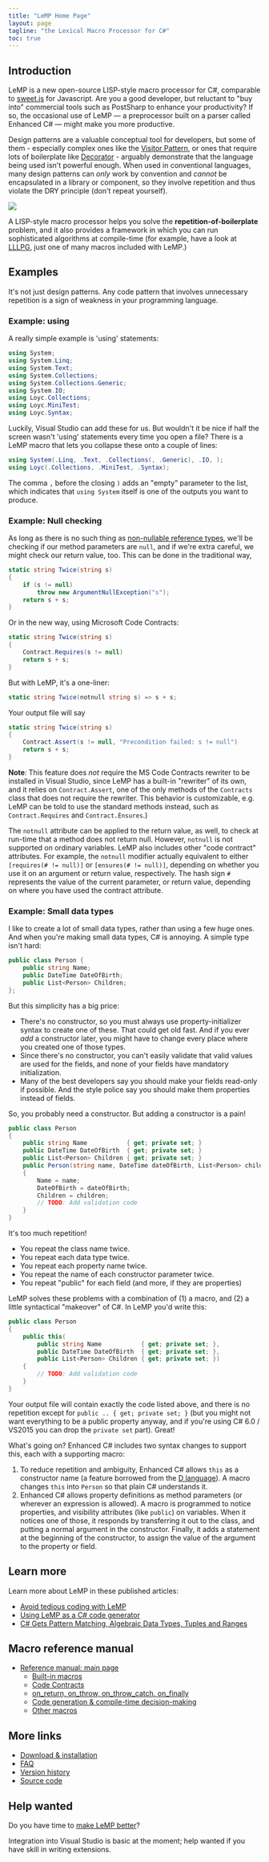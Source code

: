 ```yaml
---
title: "LeMP Home Page"
layout: page
tagline: "the Lexical Macro Processor for C#"
toc: true
---
```

## Introduction ##

LeMP is a new open-source LISP-style macro processor for C#, comparable to [sweet.js](http://sweetjs.org/) for Javascript. Are you a good developer, but reluctant to "buy into" commercial tools such as PostSharp to enhance your productivity? If so, the occasional use of LeMP — a preprocessor built on a parser called Enhanced C# — might make you more productive. 

Design patterns are a valuable conceptual tool for developers, but some of them - especially complex ones like the [Visitor Pattern](https://en.wikipedia.org/wiki/Visitor_pattern), or ones that require lots of boilerplate like [Decorator](https://en.wikipedia.org/wiki/Decorator_pattern) - arguably demonstrate that the language being used isn't powerful enough. When used in conventional languages, many design patterns can _only_ work by convention and _cannot_ be encapsulated in a library or component, so they involve repetition and thus violate the DRY principle (don't repeat yourself).

<div class="sidebox" style="max-width:231px;"><img src="lemp-sidebar.png" style="max-width:100%; max-height:100%;"/></div>

A LISP-style macro processor helps you solve the **repetition-of-boilerplate** problem, and it also provides a framework in which you can run sophisticated algorithms at compile-time (for example, have a look at [LLLPG](http://www.codeproject.com/Articles/664785/A-New-Parser-Generator-for-Csharp), just one of many macros included with LeMP.)

Examples
--------

It's not just design patterns. Any code pattern that involves unnecessary repetition is a sign of weakness in your programming language.

### Example: using ###

A really simple example is 'using' statements:

~~~csharp
using System;
using System.Linq;
using System.Text;
using System.Collections;
using System.Collections.Generic;
using System.IO;
using Loyc.Collections;
using Loyc.MiniTest;
using Loyc.Syntax;
~~~

Luckily, Visual Studio can add these for us. But wouldn't it be nice if half the screen wasn't 'using' statements every time you open a file? There is a LeMP macro that lets you collapse these onto a couple of lines:

~~~csharp
using System(.Linq, .Text, .Collections(, .Generic), .IO, );
using Loyc(.Collections, .MiniTest, .Syntax);
~~~

The comma `,` before the closing `)` adds an "empty" parameter to the list, which indicates that `using System` itself is one of the outputs you want to produce.

### Example: Null checking ###

As long as there is no such thing as [non-](https://gist.github.com/olmobrutall/31d2abafe0b21b017d56)[nullable reference types](http://twistedoakstudios.com/blog/Post330_non-nullable-types-vs-c-fixing-the-billion-dollar-mistake), we'll be checking if our method parameters are `null`, and if we're extra careful, we might check our return value, too. This can be done in the traditional way,

~~~csharp
static string Twice(string s)
{
	if (s != null)
		throw new ArgumentNullException("s");
	return s + s;
}
~~~ 

Or in the new way, using Microsoft Code Contracts:

~~~csharp
static string Twice(string s)
{
	Contract.Requires(s != null)
	return s + s;
}
~~~ 

But with LeMP, it's a one-liner:

~~~csharp
static string Twice(notnull string s) => s + s;
~~~ 

Your output file will say

~~~csharp
static string Twice(string s)
{
	Contract.Assert(s != null, "Precondition failed: s != null")
	return s + s;
}
~~~ 

**Note**: This feature does _not_ require the MS Code Contracts rewriter to be installed in Visual Studio, since LeMP has a built-in "rewriter" of its own, and it relies on `Contract.Assert`, one of the only methods of the `Contracts` class that does not require the rewriter. This behavior is customizable, e.g. LeMP can be told to use the standard methods instead, such as `Contract.Requires` and `Contract.Ènsures`.)

The `notnull` attribute can be applied to the return value, as well, to check at run-time that a method does not return null. However, `notnull` is not supported on ordinary variables. LeMP also includes other "code contract" attributes. For example, the `notnull` modifier actually equivalent to either `[requires(# != null)]` or `[ensures(# != null)]`, depending on whether you use it on an argument or return value, respectively. The hash sign `#` represents the value of the current parameter, or return value, depending on where you have used the contract attribute.

### Example: Small data types ###

I like to create a lot of small data types, rather than using a few huge ones. And when you're making small data types, C# is annoying. A simple type isn't hard:

~~~csharp
public class Person {
	public string Name;
	public DateTime DateOfBirth;
	public List<Person> Children;
};
~~~

But this simplicity has a big price:

- There's no constructor, so you must always use property-initializer syntax to create one of these. That could get old fast. And if you ever _add_ a constructor later, you might have to change every place where you created one of those types.
- Since there's no constructor, you can't easily validate that valid values are used for the fields, and none of your fields have mandatory initialization.
- Many of the best developers say you should make your fields read-only if possible. And the style police say you should make them properties instead of fields.

So, you probably need a constructor. But adding a constructor is a pain!

~~~csharp
public class Person
{
	public string Name           { get; private set; }
	public DateTime DateOfBirth  { get; private set; }
	public List<Person> Children { get; private set; }
	public Person(string name, DateTime dateOfBirth, List<Person> children)
	{ 
		Name = name;
		DateOfBirth = dateOfBirth;
		Children = children;
		// TODO: Add validation code
	}
}
~~~

It's too much repetition!

- You repeat the class name twice.
- You repeat each data type twice.
- You repeat each property name twice.
- You repeat the name of each constructor parameter twice.
- You repeat "public" for each field (and more, if they are properties)

LeMP solves these problems with a combination of (1) a macro, and (2) a little syntactical "makeover" of C#. In LeMP you'd write this:

~~~csharp
public class Person
{
	public this(
		public string Name           { get; private set; },
		public DateTime DateOfBirth  { get; private set; },
		public List<Person> Children { get; private set; })
	{
		// TODO: Add validation code
	}
}
~~~

Your output file will contain exactly the code listed above, and there is no repetition except for `public .. { get; private set; }` (but you might not want everything to be a public property anyway, and if you're using C# 6.0 / VS2015 you can drop the `private set` part). Great! 

What's going on? Enhanced C# includes two syntax changes to support this, each with a supporting macro:

1. To reduce repetition and ambiguity, Enhanced C# allows `this` as a constructor name (a feature borrowed from the [D language](http://dlang.org)). A macro changes `this` into `Person` so that plain C# understands it.
2. Enhanced C# allows property definitions as method parameters (or wherever an expression is allowed). A macro is programmed to notice properties, and visibility attributes (like `public`) on variables. When it notices one of those, it responds by transferring it out to the class, and putting a normal argument in the constructor. Finally, it adds a statement at the beginning of the constructor, to assign the value of the argument to the property or field.

Learn more
----------

Learn more about LeMP in these published articles:

- [Avoid tedious coding with LeMP](avoid-tedium-with-LeMP.html)
- [Using LeMP as a C# code generator](lemp-code-gen-and-analysis.html)
- [C# Gets Pattern Matching, Algebraic Data Types, Tuples and Ranges](pattern-matching.html)

Macro reference manual
----------------------

- [Reference manual: main page](reference.html)
    - [Built-in macros](ref-builtin-macros.html)
    - [Code Contracts](ref-code-contracts.html)
    - [on_return, on_throw, on_throw_catch, on_finally](ref-on_star.html)
    - [Code generation & compile-time decision-making](ref-codegen.html)
    - [Other macros](ref-other.html)

More links
----------

- [Download & installation](install.html)
- [FAQ](faq.html)
- [Version history](version-history.html)
- [Source code](https://github.com/qwertie/Loyc/tree/master/Main/LeMP)

Help wanted
-----------

Do you have time to [make LeMP better](/help-wanted.html)? 

Integration into Visual Studio is basic at the moment; help wanted if you have skill in writing extensions.
